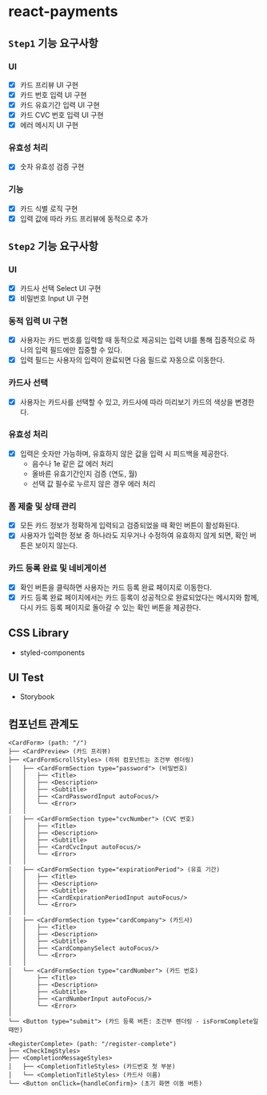 # react-payments

## `Step1` 기능 요구사항

### UI

- [x] 카드 프리뷰 UI 구현
- [x] 카드 번호 입력 UI 구현
- [x] 카드 유효기간 입력 UI 구현
- [x] 카드 CVC 번호 입력 UI 구현
- [x] 에러 메시지 UI 구현

### 유효성 처리

- [x] 숫자 유효성 검증 구현

### 기능

- [x] 카드 식별 로직 구현
- [x] 입력 값에 따라 카드 프리뷰에 동적으로 추가

## `Step2` 기능 요구사항

### UI

- [x] 카드사 선택 Select UI 구현
- [x] 비밀번호 Input UI 구현

### 동적 입력 UI 구현

- [x] 사용자는 카드 번호를 입력할 때 동적으로 제공되는 입력 UI를 통해 집중적으로 하나의 입력 필드에만 집중할 수 있다.
- [x] 입력 필드는 사용자의 입력이 완료되면 다음 필드로 자동으로 이동한다.

### 카드사 선택

- [x] 사용자는 카드사를 선택할 수 있고, 카드사에 따라 미리보기 카드의 색상을 변경한다.

### 유효성 처리

- [x] 입력은 숫자만 가능하며, 유효하지 않은 값을 입력 시 피드백을 제공한다.
  - 음수나 1e 같은 값 에러 처리
  - 올바른 유효기간인지 검증 (연도, 월)
  - 선택 값 필수로 누르지 않은 경우 에러 처리

### 폼 제출 및 상태 관리

- [x] 모든 카드 정보가 정확하게 입력되고 검증되었을 때 확인 버튼이 활성화된다.
- [x] 사용자가 입력한 정보 중 하나라도 지우거나 수정하여 유효하지 않게 되면, 확인 버튼은 보이지 않는다.

### 카드 등록 완료 및 네비게이션

- [x] 확인 버튼을 클릭하면 사용자는 카드 등록 완료 페이지로 이동한다.
- [x] 카드 등록 완료 페이지에서는 카드 등록이 성공적으로 완료되었다는 메시지와 함께, 다시 카드 등록 페이지로 돌아갈 수 있는 확인 버튼을 제공한다.

## CSS Library

- styled-components

## UI Test

- Storybook

## 컴포넌트 관계도

```
<CardForm> (path: "/")
├── <CardPreview> (카드 프리뷰)
├── <CardFormScrollStyles> (하위 컴포넌트는 조건부 렌더링)
│   ├── <CardFormSection type="password"> (비밀번호)
│   │   ├── <Title>
│   │   ├── <Description>
│   │   ├── <Subtitle>
│   │   ├── <CardPasswordInput autoFocus/>
│   │   └── <Error>
│   │
│   ├── <CardFormSection type="cvcNumber"> (CVC 번호)
│   │   ├── <Title>
│   │   ├── <Description>
│   │   ├── <Subtitle>
│   │   ├── <CardCvcInput autoFocus/>
│   │   └── <Error>
│   │
│   ├── <CardFormSection type="expirationPeriod"> (유효 기간)
│   │   ├── <Title>
│   │   ├── <Description>
│   │   ├── <Subtitle>
│   │   ├── <CardExpirationPeriodInput autoFocus/>
│   │   └── <Error>
│   │
│   ├── <CardFormSection type="cardCompany"> (카드사)
│   │   ├── <Title>
│   │   ├── <Description>
│   │   ├── <Subtitle>
│   │   ├── <CardCompanySelect autoFocus/>
│   │   └── <Error>
│   │
│   └── <CardFormSection type="cardNumber"> (카드 번호)
│       ├── <Title>
│       ├── <Description>
│       ├── <Subtitle>
│       ├── <CardNumberInput autoFocus/>
│       └── <Error>
│
└── <Button type="submit"> (카드 등록 버튼: 조건부 렌더링 - isFormComplete일 때만)

<RegisterComplete> (path: "/register-complete")
├── <CheckImgStyles>
├── <CompletionMessageStyles>
│   ├── <CompletionTitleStyles> (카드번호 첫 부분)
│   └── <CompletionTitleStyles> (카드사 이름)
└── <Button onClick={handleConfirm}> (초기 화면 이동 버튼)
```
